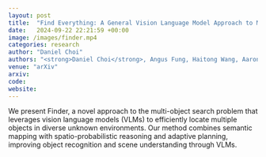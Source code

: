 ```yaml
---
layout: post
title:  "Find Everything: A General Vision Language Model Approach to Multi-Object Search"
date:   2024-09-22 22:21:59 +00:00
image: /images/finder.mp4
categories: research
author: "Daniel Choi"
authors: "<strong>Daniel Choi</strong>, Angus Fung, Haitong Wang, Aaron Hao Tan"
venue: "arXiv"
arxiv: 
code: 
website: 
---
```

We present Finder, a novel approach to the multi-object search problem that leverages vision language models (VLMs) to efficiently locate multiple objects in diverse unknown environments. Our method combines semantic mapping with spatio-probabilistic reasoning and adaptive planning, improving object recognition and scene understanding through VLMs.